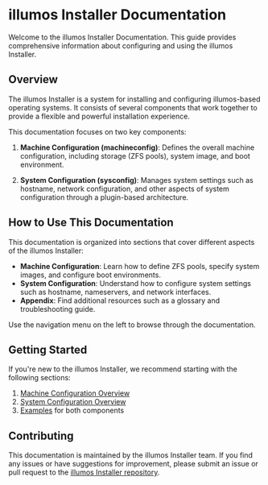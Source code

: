 # illumos Installer Documentation

Welcome to the illumos Installer Documentation. This guide provides comprehensive information about configuring and using the illumos Installer.

## Overview

The illumos Installer is a system for installing and configuring illumos-based operating systems. It consists of several components that work together to provide a flexible and powerful installation experience.

This documentation focuses on two key components:

1. **Machine Configuration (machineconfig)**: Defines the overall machine configuration, including storage (ZFS pools), system image, and boot environment.

2. **System Configuration (sysconfig)**: Manages system settings such as hostname, network configuration, and other aspects of system configuration through a plugin-based architecture.

## How to Use This Documentation

This documentation is organized into sections that cover different aspects of the illumos Installer:

- **Machine Configuration**: Learn how to define ZFS pools, specify system images, and configure boot environments.
- **System Configuration**: Understand how to configure system settings such as hostname, nameservers, and network interfaces.
- **Appendix**: Find additional resources such as a glossary and troubleshooting guide.

Use the navigation menu on the left to browse through the documentation.

## Getting Started

If you're new to the illumos Installer, we recommend starting with the following sections:

1. [Machine Configuration Overview](machineconfig/overview.md)
2. [System Configuration Overview](sysconfig/overview.md)
3. [Examples](machineconfig/examples.md) for both components

## Contributing

This documentation is maintained by the illumos Installer team. If you find any issues or have suggestions for improvement, please submit an issue or pull request to the [illumos Installer repository](https://github.com/illumos/installer).